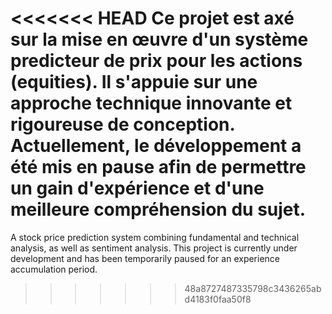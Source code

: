 <<<<<<< HEAD
Ce projet est axé sur la mise en œuvre d'un système predicteur de prix pour les actions (equities). Il s'appuie sur une approche technique innovante et rigoureuse de conception. Actuellement, le développement a été mis en pause afin de permettre un gain d'expérience et d'une meilleure compréhension du sujet.
=======
A stock price prediction system combining fundamental and technical analysis, as well as sentiment analysis. This project is currently under development and has been temporarily paused for an experience accumulation period.
>>>>>>> 48a8727487335798c3436265abd4183f0faa50f8
